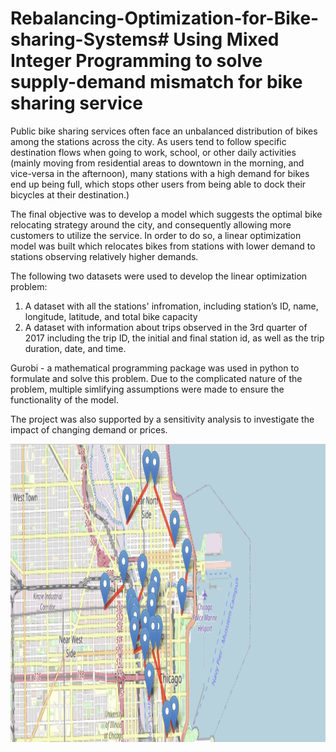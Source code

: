 # Rebalancing-Optimization-for-Bike-sharing-Systems# Using Mixed Integer Programming to solve supply-demand mismatch for bike sharing service

Public bike sharing services often face an unbalanced distribution of bikes among the stations across the city. As users tend to follow specific destination flows when going to work, school, or other daily activities (mainly moving from residential areas to downtown in the morning, and vice-versa in the afternoon), many
stations with a high demand for bikes end up being full, which stops other users from being able to dock their bicycles at their destination.)

The final objective was to develop a model which suggests the optimal bike relocating strategy around the city, and consequently allowing more customers to utilize the service. In order to do so, a linear optimization model was built which relocates bikes from stations with lower demand to stations observing relatively higher demands.

The following two datasets were used to develop the linear optimization problem:
1. A dataset with all the stations' infromation, including station’s ID, name, longitude, latitude, and total bike capacity
2. A dataset with information about trips observed in the 3rd quarter of 2017 including the trip ID, the initial and final station id, as well as the trip duration, date, and time.

Gurobi - a mathematical programming package was used in python to formulate and solve this problem. Due to the complicated nature of the problem, multiple simlifying assumptions were made to ensure the functionality of the model. 

The project was also supported by a sensitivity analysis to investigate the impact of changing demand or prices.


<p align="center">
  <img width="830" height="477" src="https://github.com/codebyvictor/Rebalancing-Optimization-for-Bike-sharing-Systems/blob/15670d71cd9794acd85617ffafdb47f9dd938617/bixi.png">
</p>
